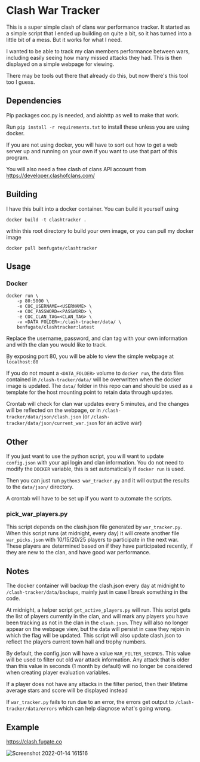 # Clash War Tracker
This is a super simple clash of clans war performance tracker.
It started as a simple script that I ended up building on quite a bit,
so it has turned into a little bit of a mess. But it works for what I need.

I wanted to be able to track my clan members performance between wars, 
including easily seeing how many missed attacks they had.
This is then displayed on a simple webpage for viewing.

There may be tools out there that already do this, but now there's this tool too I guess.

## Dependencies
Pip packages coc.py is needed, and aiohttp as well to make that work.

Run  `pip install -r requirements.txt` to install these unless you are using docker.

If you are not using docker, you will have to sort out how to get a web server up
and running on your own if you want to use that part of this program.

You will also need a free clash of clans API account from https://developer.clashofclans.com/

## Building
I have this built into a docker container. You can build it yourself using

`docker build -t clashtracker .`

within this root directory to build your own image, or you can pull my docker image

`docker pull benfugate/clashtracker`

## Usage

### Docker
```
docker run \
    -p 80:5000 \
    -e COC_USERNAME=<USERNAME> \
    -e COC_PASSWORD=<PASSWORD> \
    -e COC_CLAN_TAG=<CLAN_TAG> \
    -v <DATA FOLDER>:/clash-tracker/data/ \
    benfugate/clashtracker:latest
```

Replace the username, password, and clan tag with your own information and with the clan you would like to track.

By exposing port 80, you will be able to view the simple webpage at `localhost:80`

If you do not mount a `<DATA_FOLDER>` volume to `docker run`, the data files contained in `/clash-tracker/data/`
will be overwritten when the docker image is updated. The `data/` folder in this repo can and should be
used as a template for the host mounting point to retain data through updates.

Crontab will check for clan war updates every 5 minutes, and the changes will be reflected on the webpage, or in
`/clash-tracker/data/json/clash.json` (or `/clash-tracker/data/json/current_war.json` for an active war)

## Other

If you just want to use the python script, you will want to update `config.json`
with your api login and clan information. You do not need to modify the `DOCKER` variable, this is set automatically
if `docker run` is used.

Then you can just run `python3 war_tracker.py` and it will output the results to the `data/json/` directory.

A crontab will have to be set up if you want to automate the scripts.

### pick_war_players.py

This script depends on the clash.json file generated by `war_tracker.py`.
When this script runs (at midnight, every day) it will create another file `war_picks.json` with 10/15/20/25 players to
participate in the next war. These players are determined based on if they have participated recently, if they are new
to the clan, and have good war performance.

## Notes

The docker container will backup the clash.json every day at midnight to 
`/clash-tracker/data/backups`, mainly just in case I break something in the code.

At midnight, a helper script `get_active_players.py` will run. This script gets the list of players
currently in the clan, and will mark any players you have been tracking as not in the clan in the `clash.json`.
They will also no longer appear on the webpage view, but the data will persist in case they rejoin in which the
flag will be updated. This script will also update clash.json to reflect the players current town hall and trophy numbers.

By default, the config.json will have a value `WAR_FILTER_SECONDS`. This value will be used
to filter out old war attack information. Any attack that is older than this value in seconds (1 month by default)
will no longer be considered when creating player evaluation variables.

If a player does not have any attacks in the filter period, then their lifetime average stars and score will be
displayed instead

If `war_tracker.py` fails to run due to an error, the errors get output to `/clash-tracker/data/errors`
which can help diagnose what's going wrong.

## Example
https://clash.fugate.co

![Screenshot 2022-01-14 161516](https://user-images.githubusercontent.com/51164115/149586197-7ae12130-932e-4651-b725-823d38bd3971.png)
